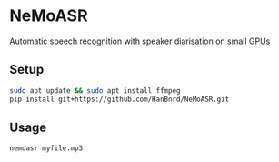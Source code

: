 # NeMoASR

Automatic speech recognition with speaker diarisation on small GPUs

## Setup
```bash
sudo apt update && sudo apt install ffmpeg
pip install git+https://github.com/HanBnrd/NeMoASR.git

```

## Usage
```bash
nemoasr myfile.mp3
```
